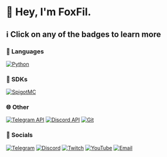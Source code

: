 # 🦊 Hey, I'm FoxFil.

## :information_source: Click on any of the badges to learn more

### :speech_balloon: Languages

[![Python](https://shields.io/badge/Python-9f7a00?style=for-the-badge&logoColor=white&logo=python)](https://python.org)

### :key: SDKs

[![SpigotMC](https://shields.io/badge/SpigotMC-2f3237?style=for-the-badge&logoColor=white&logo=data%3Aimage%2Fpng%3Bbase64%2CiVBORw0KGgoAAAANSUhEUgAAABAAAAAQCAMAAAAoLQ9TAAAADFBMVEUAAAAAAADu7u7%2F%2F%2F%2B4XSTDAAAAAXRSTlMAQObYZgAAAEBJREFUeNqFzIEGwFAMQ9Hcl%2F%2F%2F54mYtbB3QF0VBS99AC14BzCrYPsvgKOFcANJXpDGQ0v0nMuEUtDUPJ2je3gAdPIA4MoosrsAAAAASUVORK5CYII%3D)](https://spigotmc.org)

### :globe_with_meridians: Other

[![Telegram API](https://shields.io/badge/Telegram%20API-26A5E4?style=for-the-badge&logoColor=white&logo=telegram)](https://core.telegram.org)
[![Discord API](https://shields.io/badge/Discord%20API-5865f2?style=for-the-badge&logoColor=white&logo=discord)](https://discord.com/developers/docs/intro)
[![Git](https://shields.io/badge/Git-F05032?style=for-the-badge&logoColor=white&logo=git)](https://git-scm.com)

### 📢 Socials

[![Telegram](https://shields.io/badge/Telegram-0088cc?style=for-the-badge&logoColor=white&logo=telegram)](https://t.me/foxfil)
[![Discord](https://shields.io/badge/Discord-5865f2?style=for-the-badge&logoColor=white&logo=discord)](https://discord.com/users/624616551898808322)
[![Twitch](https://shields.io/badge/Twitch-9146ff?style=for-the-badge&logoColor=white&logo=twitch)](https://www.twitch.tv/filfoxfil)
[![YouTube](https://shields.io/badge/YouTube-ff0000?style=for-the-badge&logoColor=white&logo=youtube)](https://www.youtube.com/channel/UCsvW5KaVMNZJOpSWnzgK7Lg) 
[![Email](https://shields.io/badge/Email-34a853?style=for-the-badge&logoColor=white&logo=gmail)](mailto:filipp.vesker@gmail.com)
